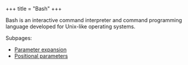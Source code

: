 +++
title = "Bash"
+++

Bash is an interactive command interpreter and command programming language developed for Unix-like operating systems.

Subpages:

- [Parameter expansion](@/notes/Bash_Parameter_expansion.md)
- [Positional parameters](@/notes/Bash_Positional_parameters.md)
